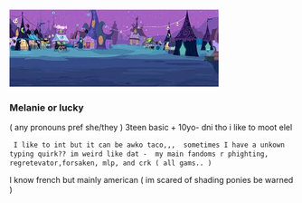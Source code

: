 

### ![](https://github.com/BattleForBFDI/luckiestleafy/blob/main/download%20(8).jpeg?raw=true)
###     Melanie  or lucky    
( any pronouns pref    she/they )    3teen  basic + 10yo- dni tho  i like to moot elel
 
	 I like to int but it can be awko taco,,,  sometimes I have a unkown typing quirk?? im weird like dat -  my main fandoms r phighting, regretevator,forsaken, mlp, and crk ( all gams.. )

I know french but mainly american  ( im scared of shading ponies be warned )

